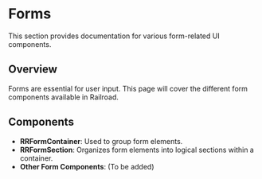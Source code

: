 # Forms

This section provides documentation for various form-related UI components.

## Overview

Forms are essential for user input. This page will cover the different form components available in Railroad.

## Components

- **RRFormContainer**: Used to group form elements.
- **RRFormSection**: Organizes form elements into logical sections within a container.
- **Other Form Components**: (To be added)

